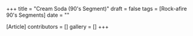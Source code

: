 +++
title = "Cream Soda (90's Segment)"
draft = false
tags = [Rock-afire 90's Segments]
date = ""

[Article]
contributors = []
gallery = []
+++
